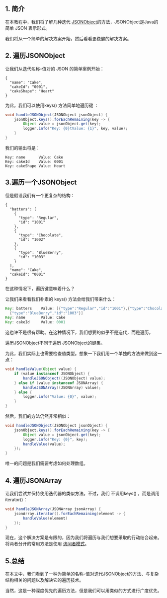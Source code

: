 ## 1. 简介

在本教程中，我们将了解几种迭代 [JSONObject](https://www.baeldung.com/java-org-json)的方法，JSONObject是Java的简单 JSON 表示形式。

我们将从一个简单的解决方案开始，然后看看更稳健的解决方案。

## 2. 遍历JSONObject

让我们从迭代名称-值对的 JSON 的简单案例开始：

```plaintext
{
  "name": "Cake",
  "cakeId": "0001",
  "cakeShape": "Heart"
}
```

为此，我们可以使用keys() 方法简单地遍历键 ：

```java
void handleJSONObject(JSONObject jsonObject) {
    jsonObject.keys().forEachRemaining(key -> {
        Object value = jsonObject.get(key);
        logger.info("Key: {0}tValue: {1}", key, value);
    }
}
```

我们的输出将是：

```plaintext
Key: name      Value: Cake
Key: cakeId    Value: 0001
Key: cakeShape Value: Heart
```

## 3.遍历一个JSONObject

但是假设我们有一个更复杂的结构：

```plaintext
{
  "batters": [
    {
      "type": "Regular",
      "id": "1001"
    },
    {
      "type": "Chocolate",
      "id": "1002"
    },
    {
      "type": "BlueBerry",
      "id": "1003"
    }
  ],
  "name": "Cake",
  "cakeId": "0001"
}
```

在这种情况下，遍历键意味着什么？

让我们来看看我们朴素的 keys() 方法会给我们带来什么：

```java
Key: batters    Value: [{"type":"Regular","id":"1001"},{"type":"Chocolate","id":"1002"},
  {"type":"BlueBerry","id":"1003"}]
Key: name       Value: Cake
Key: cakeId     Value: 0001
```

这也许不是很有帮助。在这种情况下，我们想要的似乎不是迭代，而是遍历。

遍历JSONObject不同于遍历 JSONObject的键集。

为此，我们实际上也需要检查值类型。想象一下我们用一个单独的方法来做到这一点：

```java
void handleValue(Object value) {
    if (value instanceof JSONObject) {
        handleJSONObject((JSONObject) value);
    } else if (value instanceof JSONArray) {
        handleJSONArray((JSONArray) value);
    } else {
        logger.info("Value: {0}", value);
    }
}
```

然后，我们的方法仍然非常相似：

```java
void handleJSONObject(JSONObject jsonObject) {
    jsonObject.keys().forEachRemaining(key -> {
        Object value = jsonObject.get(key);
        logger.info("Key: {0}", key);
        handleValue(value);
    });
}
```

唯一的问题是我们需要考虑如何处理数组。

## 4. 遍历JSONArray

让我们尝试并保持使用迭代器的类似方法。不过，我们 不调用keys() ，而是调用iterator()：

```java
void handleJSONArray(JSONArray jsonArray) {
    jsonArray.iterator().forEachRemaining(element -> {
        handleValue(element)
    });
}
```

现在，这个解决方案是有限的，因为我们将遍历与我们想要采取的行动结合起来。将两者分开的常用方法是使用 [访问者模式](https://www.baeldung.com/java-visitor-pattern)。

## 5.总结

在本文中，我们看到了一种为简单的名称-值对迭代JSONObject的方法、与复杂结构相关的问题以及解决它的遍历技术。

当然，这是一种深度优先的遍历方法，但是我们可以用类似的方式进行广度优先。